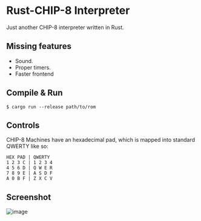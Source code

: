# Rust-CHIP-8 Interpreter
Just another CHIP-8 interpreter written in Rust.

## Missing features
* Sound.
* Proper timers.
* Faster frontend

## Compile & Run
```$ cargo run --release path/to/rom```
## Controls
CHIP-8 Machines have an hexadecimal pad, which is mapped into standard QWERTY like so:

```
HEX PAD | QWERTY
1 2 3 C | 1 2 3 4
4 5 6 D | Q W E R
7 8 9 E | A S D F
A 0 B F | Z X C V
```
## Screenshot
![image](https://user-images.githubusercontent.com/1664307/70993745-eaa01b80-20cc-11ea-99ab-55bb7f3b9691.png)

